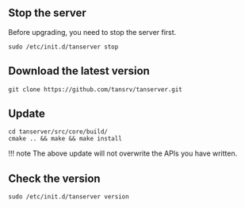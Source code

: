 ## Stop the server

Before upgrading, you need to stop the server first.

```shell
sudo /etc/init.d/tanserver stop
```

## Download the latest version

```shell
git clone https://github.com/tansrv/tanserver.git
```

## Update

```shell linenums="1"
cd tanserver/src/core/build/
cmake .. && make && make install
```

!!! note
    The above update will not overwrite the APIs you have written.

## Check the version

```shell
sudo /etc/init.d/tanserver version
```
